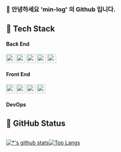 
### 👋 안녕하세요 <span style="color:#">'min-log'</span> 의  Github 입니다.


## 👀 Tech Stack

#### Back End
<span>
  <img src="https://img.shields.io/badge/java-007396?style=for-the-badge&logo=java&logoColor=white" style="height:24px"> 
</span>
<span>
<img src="https://img.shields.io/badge/Spring-6DB33F?style=for-the-badge&logo=Spring&logoColor=white" style="height:24px">
</span>
<span>
<img src="https://img.shields.io/badge/Spring Boot-6DB33F?style=for-the-badge&logo=Spring Boot&logoColor=white" style="height:24px">
</span>
<span>
<img src="https://img.shields.io/badge/MySQL-4479A1?style=for-the-badge&logo=MySQL&logoColor=white" style="height:24px">
</span>
<span>
<img src="https://img.shields.io/badge/Oracle-F80000?style=for-the-badge&logo=Oracle&logoColor=white" style="height:24px">
</span>
  
#### Front End
<span>
<img src="https://img.shields.io/badge/html5-E34F26?style=for-the-badge&logo=html5&logoColor=white" style="height:24px">
</span>
<span>
<img src="https://img.shields.io/badge/css3-1572B6?style=for-the-badge&logo=css3&logoColor=white" style="height:24px">
  </span>
<span>
<img src="https://img.shields.io/badge/javaScript-F7DF1E?style=for-the-badge&logo=javaScript&logoColor=white" style="height:24px">
  </span>
<span>
<img src="https://img.shields.io/badge/jQuery-0769AD?style=for-the-badge&logo=jQuery&logoColor=white" style="height:24px">
</span>
  

#### DevOps




## 👀 GitHub Status
<div id="githubStatus" style="display:flex !important">
<p style="display:inline-block">
  
[![*'s github stats](https://github-readme-stats.vercel.app/api?username=min-log&show_icons=true&theme=cobalt)](https://github.com/min-log)
  
</p>
<p style="display:inline-block">
  
[![Top Langs](https://github-readme-stats.vercel.app/api/top-langs/?username=min-log&layout=compact)](https://github.com/min-log/githubreadme-stats)
  
</p>
</div>

<!--
<img src="https://img.shields.io/badge/기술스택이름-색상(#제외)?style=for-the-badge&logo=기술스택이름&logoColor=white">
-->

